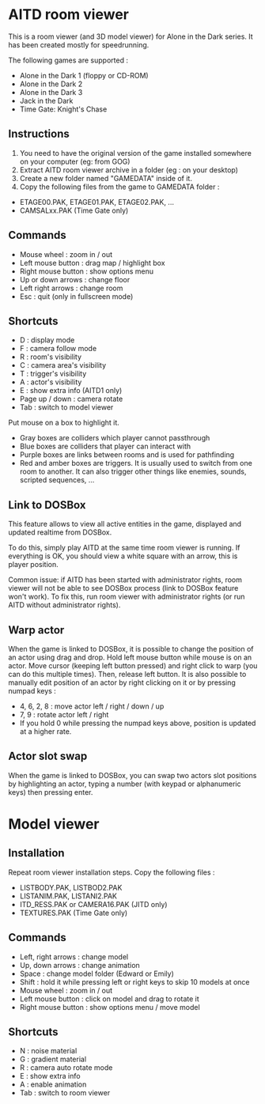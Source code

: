 # AITD room viewer

This is a room viewer (and 3D model viewer) for Alone in the Dark series.
It has been created mostly for speedrunning.

The following games are supported :
- Alone in the Dark 1 (floppy or CD-ROM)
- Alone in the Dark 2
- Alone in the Dark 3
- Jack in the Dark
- Time Gate: Knight's Chase

## Instructions
1. You need to have the original version of the game installed somewhere on your computer (eg: from GOG)
2. Extract AITD room viewer archive in a folder (eg : on your desktop)
3. Create a new folder named "GAMEDATA" inside of it.
4. Copy the following files from the game to GAMEDATA folder :
  - ETAGE00.PAK, ETAGE01.PAK, ETAGE02.PAK, ...
  - CAMSALxx.PAK (Time Gate only)

## Commands

- Mouse wheel : zoom in / out
- Left mouse button : drag map / highlight box
- Right mouse button : show options menu
- Up or down arrows : change floor
- Left right arrows : change room
- Esc : quit (only in fullscreen mode)

## Shortcuts

- D : display mode
- F : camera follow mode
- R : room's visibility
- C : camera area's visibility
- T : trigger's visibility
- A : actor's visibility
- E : show extra info (AITD1 only)
- Page up / down : camera rotate
- Tab : switch to model viewer

Put mouse on a box to highlight it.
- Gray boxes are colliders which player cannot passthrough
- Blue boxes are colliders that player can interact with
- Purple boxes are links between rooms and is used for pathfinding
- Red and amber boxes are triggers. It is usually used to switch from one room to another. It can also trigger other things like enemies, sounds, scripted sequences, ...

## Link to DOSBox
This feature allows to view all active entities in the game, displayed and updated realtime from DOSBox.

To do this, simply play AITD at the same time room viewer is running.
If everything is OK, you should view a white square with an arrow, this is player position.

Common issue: if AITD has been started with administrator rights, room viewer will not be able to see DOSBox process (link to DOSBox feature won't work).
To fix this, run room viewer with administrator rights (or run AITD without administrator rights).

## Warp actor
When the game is linked to DOSBox, it is possible to change the position of an actor using drag and drop. Hold left mouse button while mouse is on an actor. Move cursor (keeping left button pressed) and right click to warp (you can do this multiple times). Then, release left button. It is also possible to manually edit position of an actor by right clicking on it or by pressing numpad keys :
- 4, 6, 2, 8 : move actor left / right / down / up
- 7, 9 : rotate actor left / right
- If you hold 0 while pressing the numpad keys above, position is updated at a higher rate.

## Actor slot swap
When the game is linked to DOSBox, you can swap two actors slot positions by highlighting an actor, typing a number (with keypad or alphanumeric keys) then pressing enter.

# Model viewer

## Installation

Repeat room viewer installation steps. Copy the following files :
- LISTBODY.PAK, LISTBOD2.PAK
- LISTANIM.PAK, LISTANI2.PAK
- ITD_RESS.PAK or CAMERA16.PAK (JITD only)
- TEXTURES.PAK (Time Gate only)

## Commands

- Left, right arrows : change model
- Up, down arrows : change animation
- Space : change model folder (Edward or Emily)
- Shift : hold it while pressing left or right keys to skip 10 models at once
- Mouse wheel : zoom in / out
- Left mouse button : click on model and drag to rotate it
- Right mouse button : show options menu / move model

## Shortcuts

- N : noise material
- G : gradient material
- R : camera auto rotate mode
- E : show extra info
- A : enable animation
- Tab : switch to room viewer